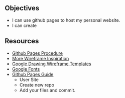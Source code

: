 ## Objectives
- I can use github pages to host my personal website.
- I can create

## Resources
- [Github Pages Procedure](https://pages.github.com/)
- [More Wireframe Inspiration](https://medium.com/muzli-design-inspiration/quality-wireframes-inspiration-a91f5d78be37#.gk0swwspd)
- [Google Drawing Wireframe Templates](https://drive.google.com/templates?q=%23wfkit&ddrp=1#)
- [Google Fonts](https://www.google.com/fonts)
- [Github Pages Guide](https://pages.github.com/)
	+ User Site
	+ Create new repo
	+ Add your files and commit.

